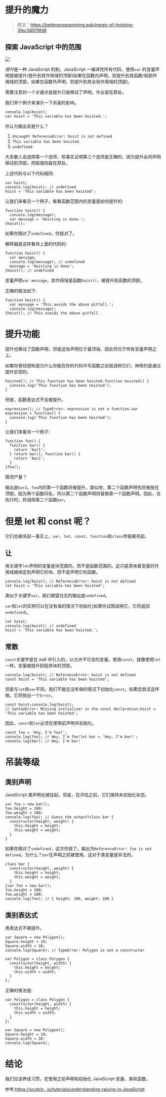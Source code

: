 # 提升的魔力

> 原文：<https://betterprogramming.pub/magic-of-hoisting-3fec34978fd8>

## 探索 JavaScript 中的范围

![](img/c8aac05d13d5af6f7c59b09a8dd9fd32.png)

*提升*是一种 JavaScript 机制，JavaScript 一编译完所有代码，使用`var` 的变量声明就被提升/提升到其作用域的顶部(如果在函数内声明，则提升到其函数/局部作用域的顶部，如果在函数外声明，则提升到其全局作用域的顶部)。

需要注意的一个关键点是提升只是移动了声明。作业留在原处。

我们举个例子来演示一下吊装的影响。

```
console.log(hoist);
var hoist = 'This variable has been hoisted.';
```

你认为输出会是什么？

1.  `Uncaught ReferenceError: hoist is not defined`
2.  `This variable has been hoisted.`
3.  `undefined`

大多数人会选择第一个选项，但事实证明第三个选项是正确的，因为提升会将声明移动到顶部，而赋值则留在原处。

上述代码与以下代码相同:

```
var hoist;
console.log(hoist); // undefined
hoist = 'This variable has been hoisted';
```

让我们来看另一个例子，看看函数范围内的变量是如何提升的:

```
function hoist() {
  console.log(message);
  var message = 'Hoisting is done.';
}hoist();
```

如果你猜对了`undefined`，你就对了。

解释器是这样看待上面的代码的:

```
function hoist() {
  var message;
  console.log(message); // undefined
  message = 'Hoisting is done';
}hoist(); // undefined
```

变量声明`var message`，其作用域是函数`hoist()`，被提升到函数的顶部。

正确的做法如下:

```
function hoist() {
  var message = 'This avoids the above pitfall.';
  console.log(message);
}hoist(); // This avoids the above pitfall.
```

# 提升功能

提升也移动了函数声明，但是这些声明位于最顶端，因此将位于所有变量声明之上。

如果你曾经想知道为什么你能在你的代码中写函数之前就调用它们，神奇的是通过提升实现的。

```
hoisted(); // This function has been hoisted.function hoisted() {
  console.log('This function has been hoisted');
}
```

但是，函数表达式不会被提升。

```
expression(); // TypeError: expression is not a function.var expression = function() {
  console.log('This function has been hoisted');
}
```

让我们来看另一个例子:

```
function foo() {
  function bar() {
    return 'bar1';
  } return bar(); function bar() {
    return 'bar2';
  }
}foo();
```

猜测产量？

输出是`bar2`。`foo`内的第一个函数将被提升。类似地，第二个函数声明也将被放在顶部。因为两个函数同名，所以第二个函数声明将替换第一个函数声明。因此，在执行时，将调用第二个函数`bar`。

# 但是 let 和 const 呢？

它们也被吊起—事实上，`var`、`let`、`const`、`function`和`class`申报被吊起。

## 让

用关键字`let`声明的变量是块范围的，而不是函数范围的。这只是意味着变量的作用域被绑定到声明它的块，而不是声明它的函数。

```
console.log(hoist); // ReferenceError: hoist is not defined
let hoist = 'This variable has been hoisted';
```

类似于关键字`var`，我们期望日志的输出是`undefined`。

`var`和`let`的实例可以在没有值的情况下初始化(如果你试图调用它，它将返回`undefined`)。

```
let hoist;
console.log(hoist); // undefined
hoist = 'This variable has been hoisted.';
```

## 常数

`const`关键字是在 es6 中引入的，以允许不可变的变量。使用`const`，就像使用`let`一样，变量被提升到程序块的顶部。

```
console.log(hoist); // ReferenceError: hoist is not defined
const hoist = 'This variable has been hoisted';
```

但是与`let`和`var`不同，我们不能在没有值的情况下初始化`const`。如果您尝试这样做，它将抛出一个`Error`。

```
const hoist;console.log(hoist); 
// SyntaxError: Missing initializer in the const declaration;hoist = 'This variable has been hoisted';
```

因此，`const`和`let`必须在使用前声明并初始化。

```
const foo = 'Hey, I'm foo!';
console.log(foo); // Hey, I'm foo!let bar = 'Hey, I'm bar!';
console.log(bar); // Hey, I'm bar!
```

# 吊装等级

## 类别声明

JavaScript 类声明也被挂起。但是，在评估之前，它们保持未初始化状态。

```
var foo = new bar();
foo.height = 100;
foo.weight = 100;
console.log(foo); // Guess the output?class bar {
  constructor(height, weight) {
    this.height = height;
    this.weight = weight;
  }
}
```

如果你猜对了`undefined`，这次你错了。输出为`ReferenceError: foo is not defined`。为什么？`bar`在声明之前被使用，这对于类变量是非法的。

```
class bar {
  constructor(height, weight) {
    this.height = height;
    this.weight = weight;
  }
}var foo = new bar();
foo.height = 100;
foo.weight = 100;
console.log(foo); // { height: 100, weight: 100 }
```

## 类别表达式

类表达式不被提升。

```
var Square = new Polygon();
Square.height = 10;
Square.width = 10;
console.log(Square); // TypeError: Polygon is not a constructor

var Polygon = class Polygon {
  constructor(height, width) {
    this.height = height;
    this.width = width;
  }
};
```

正确的做法是:

```
var Polygon = class Polygon {
  constructor(height, width) {
    this.height = height;
    this.width = width;
  }
};

var Square = new Polygon();
Square.height = 10;
Square.width = 10;
console.log(Square);
```

# 结论

我们应该养成习惯，在使用之前声明和初始化 JavaScript 变量、类和函数。

参考:[https://scotch . io/tutorials/understanding-raising-in-JavaScript](https://scotch.io/tutorials/understanding-hoisting-in-javascript)